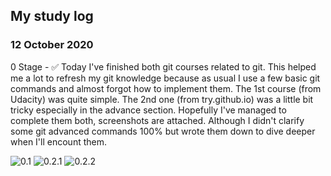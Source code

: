 ## My study log

### 12 October 2020 


0 Stage -  ✅
Today I've finished both git courses related to git. 
This helped me a lot to refresh my git knowledge because as usual I use a few basic git commands
and almost forgot how to implement them.
The 1st course (from Udacity) was quite simple. 
The 2nd one (from try.github.io) was a little bit tricky especially in the advance section.
Hopefully I've managed to complete them both, screenshots are attached. 
Although I didn't clarify some git advanced commands 100% but wrote them down to dive deeper when I'll encount them. 

![0.1](https://drive.google.com/file/d/189qBnvI3SwtR7R_BxzKp3XBpYo_zK96k/view?usp=sharing)
![0.2.1](https://drive.google.com/file/d/1ECyEVIK9cQSyL3EmCzGADzij-jeVV0Bl/view?usp=sharing)
![0.2.2](https://drive.google.com/file/d/1O8knP08Ec1MWiJ5J9Ryukuy6srIR89kF/view?usp=sharing)
